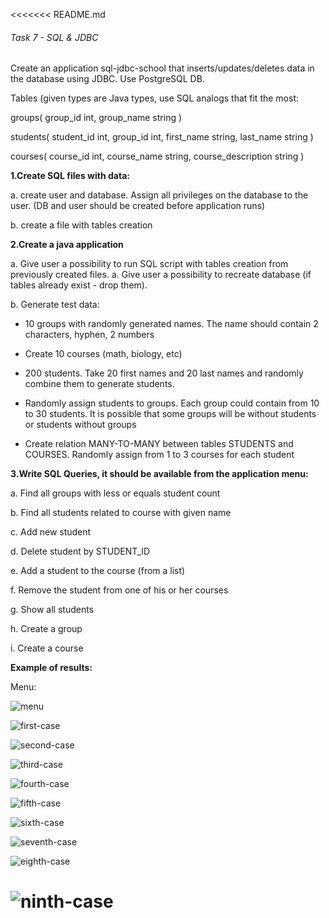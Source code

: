 <<<<<<< README.md
###### Task 7 - SQL & JDBC

Create an application sql-jdbc-school that inserts/updates/deletes data in the database using JDBC. Use PostgreSQL DB.

Tables (given types are Java types, use SQL analogs that fit the most:

groups( group_id int, group_name string )

students( student_id int, group_id int, first_name string, last_name string )

courses( course_id int, course_name string, course_description string )

**1.Create SQL files with data:**

a. create user and database. Assign all privileges on the database to the user. (DB and user should be created before application runs)

b. create a file with tables creation

**2.Create a java application**

a. Give user a possibility to run SQL script with tables creation from previously created files.
a. Give user a possibility to recreate database (if tables already exist - drop them).

b. Generate test data:

* 10 groups with randomly generated names. The name should contain 2 characters, hyphen, 2 numbers

* Create 10 courses (math, biology, etc)

* 200 students. Take 20 first names and 20 last names and randomly combine them to generate students.

* Randomly assign students to groups. Each group could contain from 10 to 30 students. It is possible that some groups will be without students or students without groups

* Create relation MANY-TO-MANY between tables STUDENTS and COURSES. Randomly assign from 1 to 3 courses for each student

**3.Write SQL Queries, it should be available from the application menu:**

a. Find all groups with less or equals student count

b. Find all students related to course with given name

c. Add new student

d. Delete student by STUDENT_ID

e. Add a student to the course (from a list)

f. Remove the student from one of his or her courses

g. Show all students

h. Create a group

i. Create a course

**Example of results:**    

Menu:

![menu](https://git.foxminded.com.ua/nikita.strokach/sql-jdbc-school/uploads/9c59595b7d838bb9f12bf2a372ef6430/menu.png)

![first-case](https://git.foxminded.com.ua/nikita.strokach/sql-jdbc-school/uploads/35cea6b18cdc97c63e71b4ab499ef60a/first-case.PNG)

![second-case](https://git.foxminded.com.ua/nikita.strokach/sql-jdbc-school/uploads/4a7d26e4fb550e6c8d41301d6546f49f/second-case.PNG)

![third-case](https://git.foxminded.com.ua/nikita.strokach/sql-jdbc-school/uploads/f9b6777e2a3a5a9953d91389177b1aa9/third-case.PNG)

![fourth-case](https://git.foxminded.com.ua/nikita.strokach/sql-jdbc-school/uploads/0eea10bdd50d1b8c506359a9025f3936/fourth-case.PNG)

![fifth-case](https://git.foxminded.com.ua/nikita.strokach/sql-jdbc-school/uploads/268f6d05c11e2ddf1dca9254d06a6bf6/fifth-case.PNG)

![sixth-case](https://git.foxminded.com.ua/nikita.strokach/sql-jdbc-school/uploads/c899492b1eea72303b6de4d271b4acf2/sixth-case.PNG)

![seventh-case](https://git.foxminded.com.ua/nikita.strokach/sql-jdbc-school/uploads/7ed99594fe59c99138fd0a941f0575f2/seventh-case.PNG)

![eighth-case](https://git.foxminded.com.ua/nikita.strokach/sql-jdbc-school/uploads/90af9798fce076a86244de28f4c2ba97/eighth-case.PNG)

![ninth-case](https://git.foxminded.com.ua/nikita.strokach/sql-jdbc-school/uploads/f3b289d86b24518ae4e6b3b19be7320a/ninth-case.PNG)
=======

